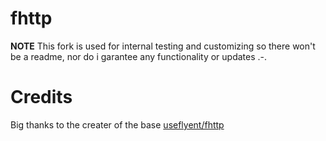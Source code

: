# fhttp 

**NOTE**
This fork is used for internal testing and customizing so there won't be a readme, nor do i garantee any functionality or updates .-.

# Credits
Big thanks to the creater of the base [useflyent/fhttp](https://github.com/useflyent/fhttp)
